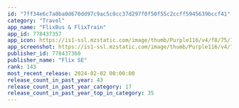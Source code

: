 ```yaml
---
id: "7ff34e6c7a0ba0d670dd97c9ac5c0cc37d297f0f50f55c2ccff5945639bccf41"
category: "Travel"
app_name: "FlixBus & FlixTrain"
app_id: 778437357
app_icon: https://is1-ssl.mzstatic.com/image/thumb/Purple116/v4/f8/75/18/f87518d3-abad-8697-518d-de6dc99f86c9/flix-production-icon-0-0-1x_U007emarketing-0-5-0-85-220.png/1024x1024bb.png
app_screenshot: https://is1-ssl.mzstatic.com/image/thumb/Purple116/v4/72/a8/59/72a8597f-4d38-f886-da12-82cec4b41afb/8521ef31-c05c-4853-92d1-bb4385940c59_42__U00281_U0029.png/1242x2688bb.png
publisher_id: 778437360
publisher_name: "Flix SE"
rank: 143
most_recent_release: 2024-02-02 00:00:00
release_count_in_past_year: 43
release_count_in_past_year_category: 17
release_count_in_past_year_top_in_category: 35
---
```


